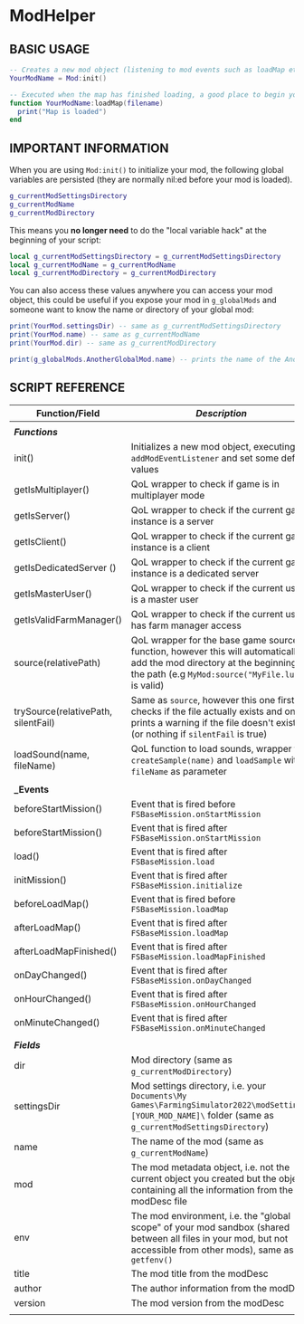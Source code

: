 # ModHelper


###


## BASIC USAGE

```lua
-- Creates a new mod object (listening to mod events such as loadMap etc)
YourModName = Mod:init()

-- Executed when the map has finished loading, a good place to begin your mod initialization
function YourModName:loadMap(filename) 
  print("Map is loaded")
end 
```

## IMPORTANT INFORMATION
When you are using `Mod:init()` to initialize your mod, the following global variables are persisted (they are normally nil:ed before your mod is loaded).

```lua
g_currentModSettingsDirectory
g_currentModName
g_currentModDirectory
```

This means you **no longer need** to do the "local variable hack" at the beginning of your script:
```lua
local g_currentModSettingsDirectory = g_currentModSettingsDirectory
local g_currentModName = g_currentModName
local g_currentModDirectory = g_currentModDirectory
```

You can also access these values anywhere you can access your mod object, this could be useful if you expose your mod in `g_globalMods` and someone want to know the name or directory of your global mod:
```lua
print(YourMod.settingsDir) -- same as g_currentModSettingsDirectory
print(YourMod.name) -- same as g_currentModName
print(YourMod.dir) -- same as g_currentModDirectory

print(g_globalMods.AnotherGlobalMod.name) -- prints the name of the AnotherGlobalMod and is -not- the same as g_currentModName
```

## SCRIPT REFERENCE

| Function/Field | _Description_ |
|-|-|
|||
| **_Functions_** ||
|init()| Initializes a new mod object, executing `addModEventListener` and set some default values |
| getIsMultiplayer() | QoL wrapper to check if game is in multiplayer mode |
| getIsServer() | QoL wrapper to check if the current game instance is a server |
| getIsClient() | QoL wrapper to check if the current game instance is a client |
| getIsDedicatedServer () | QoL wrapper to check if the current game instance is a dedicated server |
| getIsMasterUser() | QoL wrapper to check if the current user is a master user |
| getIsValidFarmManager() | QoL wrapper to check if the current user has farm manager access |
| source(relativePath) | QoL wrapper for the base game source function, however this will automatically add the mod directory at the beginning of the path (e.g `MyMod:source("MyFile.lua")` is valid) |
| trySource(relativePath, silentFail) | Same as `source`, however this one first checks if the file actually exists and only prints a warning if the file doesn't exists (or nothing if `silentFail` is true) |
| loadSound(name, fileName) | QoL function to load sounds, wrapper for `createSample(name)` and `loadSample` with `fileName` as parameter |
|||
| **_Events** ||
|beforeStartMission()| Event that is fired before `FSBaseMission.onStartMission` |
|beforeStartMission()| Event that is fired after `FSBaseMission.onStartMission` |
|load()| Event that is fired after `FSBaseMission.load` |
|initMission()| Event that is fired after `FSBaseMission.initialize` |
|beforeLoadMap()| Event that is fired before `FSBaseMission.loadMap` |
|afterLoadMap()| Event that is fired after `FSBaseMission.loadMap` |
|afterLoadMapFinished()| Event that is fired after `FSBaseMission.loadMapFinished` |
|onDayChanged()| Event that is fired after `FSBaseMission.onDayChanged` |
|onHourChanged()| Event that is fired after `FSBaseMission.onHourChanged` |
|onMinuteChanged()| Event that is fired after `FSBaseMission.onMinuteChanged` |
|||
| **_Fields_** ||
| dir | Mod directory (same as `g_currentModDirectory`) |
| settingsDir | Mod settings directory, i.e. your `Documents\My Games\FarmingSimulator2022\modSettings\[YOUR_MOD_NAME]\` folder (same as `g_currentModSettingsDirectory`) |
| name | The name of the mod (same as `g_currentModName`) |
| mod | The mod metadata object, i.e. not the current object you created but the object containing all the information from the modDesc file |
| env | The mod environment, i.e. the "global scope" of your mod sandbox (shared between all files in your mod, but not accessible from other mods), same as `getfenv()` |
| title | The mod title from the modDesc |
| author | The author information from the modDesc |
| version| The mod version from the modDesc |
|||